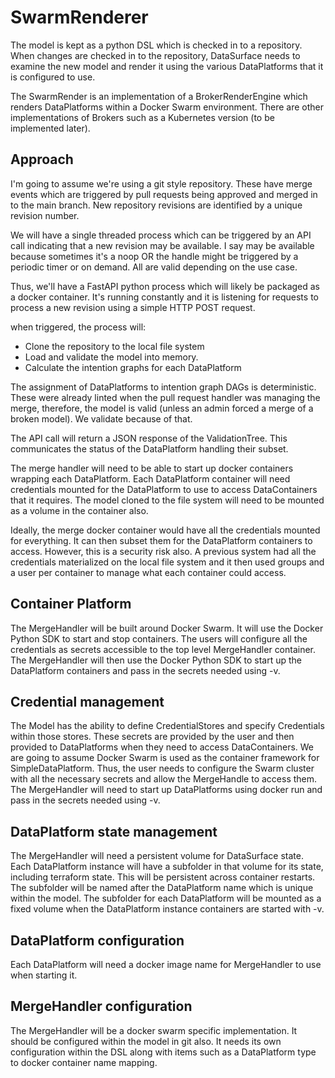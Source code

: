 # SwarmRenderer

The model is kept as a python DSL which is checked in to a repository. When changes are checked in to the repository, DataSurface needs to examine the new model and render it using the various DataPlatforms that it is configured to use.

The SwarmRender is an implementation of a BrokerRenderEngine which renders DataPlatforms within a Docker Swarm environment. There are other implementations of Brokers such as a Kubernetes version (to be implemented later).

## Approach

I'm going to assume we're using a git style repository. These have merge events which are triggered by pull requests being approved and merged in to the main branch. New repository revisions are identified by a unique revision number.

We will have a single threaded process which can be triggered by an API call indicating that a new revision may be available. I say may be available because sometimes it's a noop OR the handle might be triggered by a periodic timer or on demand. All are valid depending on the use case.

Thus, we'll have a FastAPI python process which will likely be packaged as a docker container. It's running constantly and it is listening for requests to process a new revision using a simple HTTP POST request.

when triggered, the process will:

* Clone the repository to the local file system
* Load and validate the model into memory.
* Calculate the intention graphs for each DataPlatform

The assignment of DataPlatforms to intention graph DAGs is deterministic. These were already linted when the pull request handler was managing the merge, therefore, the model is valid (unless an admin forced a merge of a broken model). We validate because of that.

The API call will return a JSON response of the ValidationTree. This communicates the status of the DataPlatform handling their subset.

The merge handler will need to be able to start up docker containers wrapping each DataPlatform. Each DataPlatform container will need credentials mounted for the DataPlatform to use to access DataContainers that it requires. The model cloned to the file system will need to be mounted as a volume in the container also.

Ideally, the merge docker container would have all the credentials mounted for everything. It can then subset them for the DataPlatform containers to access. However, this is a security risk also. A previous system had all the credentials materialized on the local file system and it then used groups and a user per container to manage what each container could access.

## Container Platform

The MergeHandler will be built around Docker Swarm. It will use the Docker Python SDK to start and stop containers. The users will configure all the credentials as secrets accessible to the top level MergeHandler container. The MergeHandler will then use the Docker Python SDK to start up the DataPlatform containers and pass in the secrets needed using -v.

## Credential management

The Model has the ability to define CredentialStores and specify Credentials within those stores. These secrets are provided by the user and then provided to DataPlatforms when they need to access DataContainers. We are going to assume Docker Swarm is used as the container framework for SimpleDataPlatform. Thus, the user needs to configure the Swarm cluster with all the necessary secrets and allow the MergeHandle to access them. The MergeHandler will need to start up DataPlatforms using docker run and pass in the secrets needed using -v.

## DataPlatform state management

The MergeHandler will need a persistent volume for DataSurface state. Each DataPlatform instance will have a subfolder in that volume for its state, including terraform state. This will be persistent across container restarts. The subfolder will be named after the DataPlatform name which is unique within the model. The subfolder for each DataPlatform will be mounted as a fixed volume when the DataPlatform instance containers are started with -v.

## DataPlatform configuration

Each DataPlatform will need a docker image name for MergeHandler to use when starting it.

## MergeHandler configuration

The MergeHandler will be a docker swarm specific implementation. It should be configured within the model in git also. It needs its own configuration within the DSL along with items such as a DataPlatform type to docker container name mapping.
